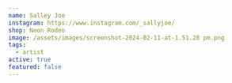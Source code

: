 ```yaml
---
name: Salley Joe
instagram: https://www.instagram.com/_sallyjoe/
shop: Neon Rodeo
image: /assets/images/screenshot-2024-02-11-at-1.51.28 pm.png
tags:
  - artist
active: true
featured: false
---
```

